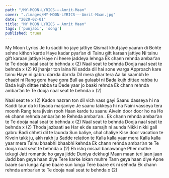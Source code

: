 ```yaml
---
path: "/MY-MOON-LYRICS-–-Amrit-Maan"
cover: "./images/MY-MOON-LYRICS-–-Amrit-Maan.jpg"
date: "2020-02-01"
title: "MY MOON LYRICS – Amrit Maan"
tags: ['punjabi', 'song']
published: truea
---
```


My Moon Lyrics
Je tu saddi ho jaye jattiye
Qismat khul jaye yaaran di
Bohte sohne kithon karde
Haye kadar pyar’an di
Tainu gift karaan jattiye
Ni tainu gift karaan jattiye
Haye ni heere jaddeya lehnga
Ek chann rehnda ambar’an te
Te dooja naal seat te behnda x (2)
Naal seat te behnda
Dooja naal seat te behnda x (2)
Ki jhanjar ton laina
Ni sadda dil hai sone warga
Approach kare tainu
Haye ni gabru darrda darrda
Dil mera ghar tera
Aa lai saambh le chaabi ni
Rang gora haye gora
Bull aa gulaabi ni
Bada kujh dittae rabba tu
Bada kujh dittae rabba tu
Dede yaar jo baaki rehnda
Ek chann rehnda ambar’an te
Te dooja naal seat te behnda x (2)






Naal seat te x (2)
Kadon nazran ton dil vich vass gayi
Saanu dasseya hi na
Kaddi taur da ki fayada marjaniye
Je saanu takkeya hi na
Naini vasseya tera moonh
Rang tera jivein rooh
Haan karde tu saanu
Aivein door door ho na
Ho ek chann rehnda ambar’an te
Rehnda ambar’an..
Ek chann rehnda ambar’an te
Te dooja naal seat te behnda x (2)
Naal seat te behnda
Dooja naal seat te behnda x (2)
Thoda jazbaati ae
Har ek de samajh ni aunda
Nikki nikki gall gabru
Badi chheti dil te launda
Sun baliye, chal chaliye
Kise door vacation te
Kivein takk ju, akh rakh ju
Sadde relation te
Kalla kalla yaar mera
Kalla kalla yaar mera
Tainu bhaabhi bhaabhi kehnda
Ek chann rehnda ambar’an te
Te dooja naal seat te behnda x (2)
Eh ishq misaal banawange
Pher mathe tekugi
Jatt romantic ho gaya jidde
Duniya dekhugi
Maan maan teri jaan jaan
Jadd ban geya haan diye
Tere karke lokan muhre
Tann geya haan diye
Apne baare sun lunga
Apne baare sun lunga
Tere baare ek ni sehnda
Ek chann rehnda ambar’an te
Te dooja naal seat te behnda x (2)
